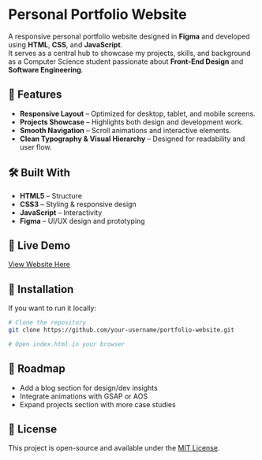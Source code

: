 # Personal Portfolio Website

A responsive personal portfolio website designed in **Figma** and developed using **HTML**, **CSS**, and **JavaScript**.  
It serves as a central hub to showcase my projects, skills, and background as a Computer Science student passionate about **Front-End Design** and **Software Engineering**.

## 🌟 Features
- **Responsive Layout** – Optimized for desktop, tablet, and mobile screens.  
- **Projects Showcase** – Highlights both design and development work.  
- **Smooth Navigation** – Scroll animations and interactive elements.  
- **Clean Typography & Visual Hierarchy** – Designed for readability and user flow.  

## 🛠️ Built With
- **HTML5** – Structure  
- **CSS3** – Styling & responsive design  
- **JavaScript** – Interactivity  
- **Figma** – UI/UX design and prototyping  


## 🔗 Live Demo
[View Website Here](https://www.cottih.dev/)

## 📂 Installation
If you want to run it locally:
```bash
# Clone the repository
git clone https://github.com/your-username/portfolio-website.git

# Open index.html in your browser
```

## 📌 Roadmap
- Add a blog section for design/dev insights  
- Integrate animations with GSAP or AOS  
- Expand projects section with more case studies  

## 📄 License
This project is open-source and available under the [MIT License](LICENSE).
